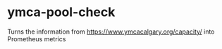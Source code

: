 # ymca-pool-check

Turns the information from https://www.ymcacalgary.org/capacity/ into Prometheus metrics
